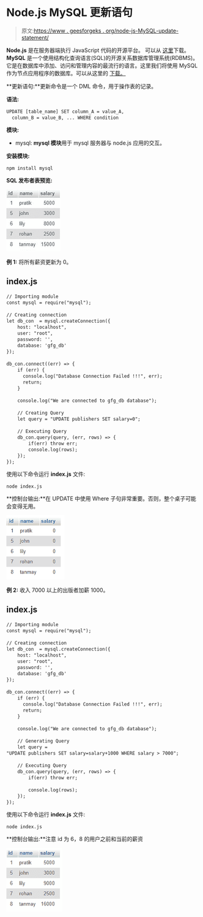 # Node.js MySQL 更新语句

> 原文:[https://www . geesforgeks . org/node-js-MySQL-update-statement/](https://www.geeksforgeeks.org/node-js-mysql-update-statement/)

**Node.js** 是在服务器端执行 JavaScript 代码的开源平台。 可以从 [这里](https://nodejs.org/en/)下载。 **MySQL** 是一个使用结构化查询语言(SQL)的开源关系数据库管理系统(RDBMS)。它是在数据库中添加、访问和管理内容的最流行的语言。这里我们将使用 MySQL 作为节点应用程序的数据库。可以从这里的 [下载。](https://dev.mysql.com/downloads/mysql/5.6.html)

**更新语句:**更新命令是一个 DML 命令，用于操作表的记录。

**语法:**

```
UPDATE [table_name] SET column_A = value_A, 
  column_B = value_B, ... WHERE condition
```

**模块:**

*   mysql: **mysql 模块**用于 mysql 服务器与 node.js 应用的交互。

**安装模块:**

```
npm install mysql
```

**SQL 发布者表预览:**

![](img/80ff88815de592500f8a01f6035f3226.png)

**例 1:** 将所有薪资更新为 0。

## index.js

```
// Importing module
const mysql = require("mysql");

// Creating connection
let db_con  = mysql.createConnection({
    host: "localhost",
    user: "root",
    password: '',
    database: 'gfg_db'
});

db_con.connect((err) => {
    if (err) {
      console.log("Database Connection Failed !!!", err);
      return;
    }

    console.log("We are connected to gfg_db database");

    // Creating Query
    let query = "UPDATE publishers SET salary=0";

    // Executing Query
    db_con.query(query, (err, rows) => {
        if(err) throw err;
        console.log(rows);
    });
});
```

使用以下命令运行 **index.js** 文件:

```
node index.js
```

**控制台输出:**在 UPDATE 中使用 Where 子句非常重要。否则，整个桌子可能会变得无用。

![](img/ff1d633cf1d437e637424d5e8b8f5f7e.png)

**例 2:** 收入 7000 以上的出版者加薪 1000。

## index.js

```
// Importing module
const mysql = require("mysql");

// Creating connection
let db_con  = mysql.createConnection({
    host: "localhost",
    user: "root",
    password: '',
    database: 'gfg_db'
});

db_con.connect((err) => {
    if (err) {
      console.log("Database Connection Failed !!!", err);
      return;
    }

    console.log("We are connected to gfg_db database");

    // Generating Query
    let query = 
"UPDATE publishers SET salary=salary+1000 WHERE salary > 7000";

    // Executing Query
    db_con.query(query, (err, rows) => {
        if(err) throw err;

        console.log(rows);
    });
});
```

使用以下命令运行 **index.js** 文件:

```
node index.js
```

**控制台输出:**注意 id 为 6，8 的用户之前和当前的薪资

![](img/ed8675dea80bd8da4cd91c77cd6257b3.png)